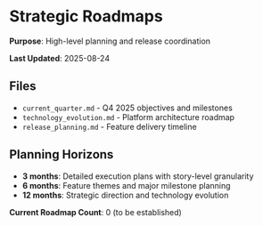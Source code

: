 # Strategic Roadmaps

**Purpose**: High-level planning and release coordination

**Last Updated**: 2025-08-24

## Files
- `current_quarter.md` - Q4 2025 objectives and milestones
- `technology_evolution.md` - Platform architecture roadmap
- `release_planning.md` - Feature delivery timeline

## Planning Horizons
- **3 months**: Detailed execution plans with story-level granularity
- **6 months**: Feature themes and major milestone planning
- **12 months**: Strategic direction and technology evolution

**Current Roadmap Count**: 0 (to be established)
